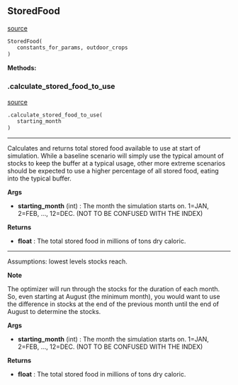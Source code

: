 #


## StoredFood
[source](https://github.com/allfed/allfed-integrated-model/blob/master/src/food_system/stored_food.py/#L11)
```python 
StoredFood(
   constants_for_params, outdoor_crops
)
```




**Methods:**


### .calculate_stored_food_to_use
[source](https://github.com/allfed/allfed-integrated-model/blob/master/src/food_system/stored_food.py/#L58)
```python
.calculate_stored_food_to_use(
   starting_month
)
```

---
Calculates and returns total stored food available to use at start of
simulation. While a baseline scenario will simply use the typical amount
of stocks to keep the buffer at a typical usage, other more extreme
scenarios should be expected to use a higher percentage of all stored food,
eating into the typical buffer.


**Args**

* **starting_month** (int) : The month the simulation starts on. 1=JAN, 2=FEB, ...,  12=DEC.
    (NOT TO BE CONFUSED WITH THE INDEX)


**Returns**

* **float**  : The total stored food in millions of tons dry caloric.

---
Assumptions:
      lowest levels stocks reach.


**Note**

The optimizer will run through the stocks for the duration of each month.
So, even starting at August (the minimum month), you would want to use the
difference in stocks at the end of the previous month until the end of August
to determine the stocks.


**Args**

* **starting_month** (int) : The month the simulation starts on. 1=JAN, 2=FEB, ...,  12=DEC.
    (NOT TO BE CONFUSED WITH THE INDEX)


**Returns**

* **float**  : The total stored food in millions of tons dry caloric.


